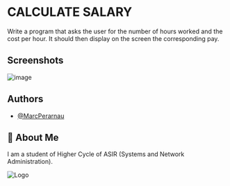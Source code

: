 # CALCULATE SALARY
Write a program that asks the user for the number of hours worked and the cost per hour. It should then display on the screen the corresponding pay.


## Screenshots

![image](https://github.com/MarcPerarnau/C/assets/151735878/d5c0c78a-f2ca-4f35-a700-ed101d2f831e)


## Authors

- [@MarcPerarnau](https://github.com/MarcPerarnau)


## 🚀 About Me
I am a student of Higher Cycle of ASIR (Systems and Network Administration).


![Logo](https://github.com/MarcPerarnau/MV/assets/151735878/dbd36d50-971f-4147-8b66-0c489954895e)
